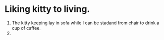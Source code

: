 # Liking kitty to living.
1. The kitty keeping lay in sofa while I can be stadand from chair to drink a cup of caffee.
2. 
